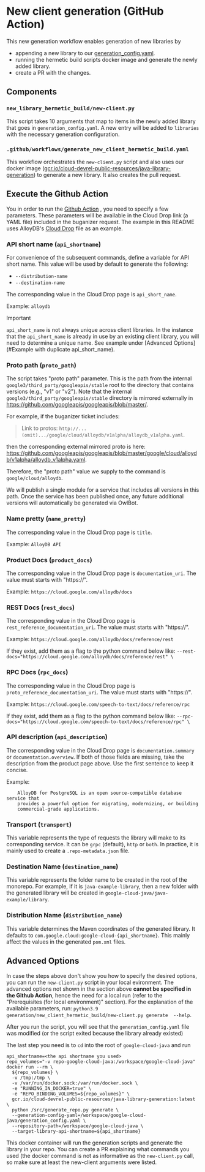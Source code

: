 # New client generation (GitHub Action)
This new generation workflow enables generation of new libraries by
 - appending a new library to our [generation_config.yaml](https://github.com/googleapis/google-cloud-java/blob/c7429c0eec419c01d4e2fe14d063b9335efb810b/generation_config.yaml).
 - running the hermetic build scripts docker image and
 generate the newly added library.
 - create a PR with the changes.


## Components
### `new_library_hermetic_build/new-client.py`
This script takes 10 arguments that map to items in the newly added library that
goes in `generation_config.yaml`. A new entry will be added to `libraries` with
the necessary generation configuration.

### `.github/workflows/generate_new_client_hermetic_build.yaml`
This workflow orchestrates the `new-client.py` script and also uses our docker
image
([gcr.io/cloud-devrel-public-resources/java-library-generation](https://pantheon.corp.google.com/gcr/images/cloud-devrel-public-resources/global/java-library-generation))
to generate a new library. It also creates the pull request.


## Execute the Github Action

You in order to run the
[Github Action](https://github.com/googleapis/google-cloud-java/actions/workflows/generate_new_client_hermetic_build.yaml)
, you need to specify a few parameters.
These parameters will be available in the Cloud Drop link (a YAML file) included in the buganizer request.
The example in this README uses AlloyDB's [Cloud Drop](https://github.com/googleapis/googleapis/blob/master/google/cloud/alloydb/v1/alloydb_v1.yaml) file as an example.

### API short name (`api_shortname`)

For convenience of the subsequent commands, define a variable for API short name.
This value will be used by default to generate the following:
* `--distribution-name`
* `--destination-name`

The corresponding value in the Cloud Drop page is `api_short_name`.

Example: `alloydb`

> [!IMPORTANT]
> `api_short_name` is not always unique across client libraries.
> In the instance that the `api_short_name` is already in use by an existing client library, you will need to determine a unique name.
> See example under [Advanced Options](#Example with duplicate api_short_name).

### Proto path (`proto_path`)

The script takes "proto path" parameter. This is the path from the internal `google3/third_party/googleapis/stable` root to the
directory that contains versions (e.g., "v1" or "v2").
Note that the internal `google3/third_party/googleapis/stable` directory is mirrored externally in https://github.com/googleapis/googleapis/blob/master/.

For example, if the buganizer ticket includes:

> Link to protos: `http://...(omit).../google/cloud/alloydb/v1alpha/alloydb_v1alpha.yaml`.

then the corresponding external mirrored proto is here: https://github.com/googleapis/googleapis/blob/master/google/cloud/alloydb/v1alpha/alloydb_v1alpha.yaml.

Therefore, the "proto path" value we supply to the command is `google/cloud/alloydb`.

We will publish a single module for a service that includes all versions in this path. Once the service has been published once, any future additional versions will automatically be generated via OwlBot.

### Name pretty (`name_pretty`)

The corresponding value in the Cloud Drop page is `title`.

Example: `AlloyDB API`

### Product Docs (`product_docs`)

The corresponding value in the Cloud Drop page is `documentation_uri`.
The value must starts with "https://".

Example: `https://cloud.google.com/alloydb/docs`

### REST Docs (`rest_docs`)

The corresponding value in the Cloud Drop page is `rest_reference_documentation_uri`.
The value must starts with "https://".

Example: `https://cloud.google.com/alloydb/docs/reference/rest`

If they exist, add them as a flag to the python command below like:
`--rest-docs="https://cloud.google.com/alloydb/docs/reference/rest" \`

### RPC Docs (`rpc_docs`)

The corresponding value in the Cloud Drop page is `proto_reference_documentation_uri`.
The value must starts with "https://".

Example: `https://cloud.google.com/speech-to-text/docs/reference/rpc`

If they exist, add them as a flag to the python command below like:
`--rpc-docs="https://cloud.google.com/speech-to-text/docs/reference/rpc" \`

### API description (`api_description`)

The corresponding value in the Cloud Drop page is `documentation.summary` or `documentation.overview`.
If both of those fields are missing, take the description from the product page above. Use the first sentence to keep it concise.

Example:
``` 
    AlloyDB for PostgreSQL is an open source-compatible database service that
    provides a powerful option for migrating, modernizing, or building
    commercial-grade applications.
 ```

### Transport (`transport`)

This variable represents the type of requests the library will make to
its corresponding service. It can be `grpc` (default), `http` or `both`. In
practice, it is mainly used to create a `.repo-metadata.json` file.

### Destination Name (`destination_name`)

This variable represents the folder name to be created in the root of the
monorepo. For example, if it is `java-example-library`, then a new folder
with the generated library will be created in
`google-cloud-java/java-example/library`.

### Distribution Name (`distribution_name`)

This variable determines the Maven coordinates of the generated library. It
defaults to `com.google.cloud:google-cloud-{api_shortname}`. This mainly affect
the values in the generated `pom.xml` files.

## Advanced Options

In case the steps above don't show you how to specify the desired options, you can
run the `new-client.py` script in your local evironment. The advanced options
not shown in the section above **cannot be specified in the Github Action**,
hence the need for a local run (refer to the "Prerequisites
(for local environment)" section).
For the explanation of the available parameters, run:
`python3.9 generation/new_client_hermetic_build/new-client.py generate  --help`.

After you run the script, you will see that the `generation_config.yaml` file
was modified (or the script exited because the library already existed)

The last step you need is to `cd` into the root of `google-cloud-java` and run
```
api_shortname=<the api shortname you used>
repo_volumes="-v repo-google-cloud-java:/workspace/google-cloud-java"
docker run --rm \
  ${repo_volumes} \
  -v /tmp:/tmp \
  -v /var/run/docker.sock:/var/run/docker.sock \
  -e "RUNNING_IN_DOCKER=true" \
  -e "REPO_BINDING_VOLUMES=${repo_volumes}" \
  gcr.io/cloud-devrel-public-resources/java-library-generation:latest \
  python /src/generate_repo.py generate \
  --generation-config-yaml=/workspace/google-cloud-java/generation_config.yaml \
  --repository-path=/workspace/google-cloud-java \
  --target-library-api-shortname=${api_shortname}

```

This docker container will run the generation scripts and generate the library
in your repo. You can create a PR explaining what commands you used (the docker
command is not as informative as the `new-client.py` call, so make sure at least
the new-client arguments were listed.
